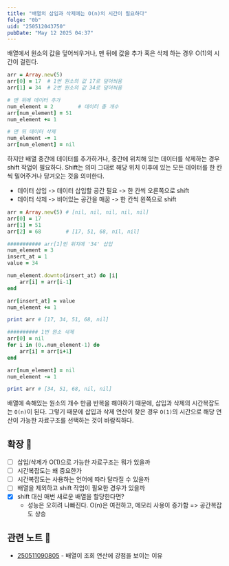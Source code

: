 ```yaml
---
title: "배열의 삽입과 삭제에는 O(n)의 시간이 필요하다"
folge: "0b"
uid: "250512043750"
pubDate: "May 12 2025 04:37"
---
```


배열에서 원소의 값을 덮어씌우거나, 맨 뒤에 값을 추가 혹은 삭제 하는 경우 O(1)의 시간이 걸린다.

```ruby
arr = Array.new(5)
arr[0] = 17  # 1번 원소의 값 17로 덮어씌움 
arr[1] = 34  # 2번 원소의 값 34로 덮어씌움

# 맨 뒤에 데이터 추가
num_element = 2        # 데이터 총 개수
arr[num_element] = 51
num_element += 1

# 맨 뒤 데이터 삭제
num_element -= 1
arr[num_element] = nil
```

하지만 배열 중간에 데이터를 추가하거나, 중간에 위치해 있는 데이터를 삭제하는 경우 shift 작업이 필요하다. Shift는 의미 그대로 해당 위치 이후에 있는 모든 데이터를 한 칸씩 밀어주거나 당겨오는 것을 의미한다.

- 데이터 삽입 -> 데이터 삽입할 공간 필요 -> 한 칸씩 오른쪽으로 shift
- 데이터 삭제 -> 비어있는 공간을 매꿈 -> 한 칸씩 왼쪽으로 shift

```ruby
arr = Array.new(5) # [nil, nil, nil, nil, nil]
arr[0] = 17
arr[1] = 51
arr[2] = 68        # [17, 51, 68, nil, nil]

########### arr[1]번 위치에 '34' 삽입
num_element = 3
insert_at = 1
value = 34

num_element.downto(insert_at) do |i|
	arr[i] = arr[i-1]
end

arr[insert_at] = value
num_element += 1

print arr # [17, 34, 51, 68, nil]

########## 1번 원소 삭제
arr[0] = nil
for i in (0..num_element-1) do
	arr[i] = arr[i+1]
end

arr[num_element] = nil
num_element -= 1

print arr # [34, 51, 68, nil, nil]
```

배열에 속해있는 원소의 개수 만큼 반복을 해야하기 때문에, 삽입과 삭제의 시간복잡도는 `O(n)`이 된다. 그렇기 때문에 삽입과 삭제 연산이 잦은 경우 `O(1)`의 시간으로 해당 연산이 가능한 자료구조를 선택하는 것이 바람직하다.

## 확장 🌱
- [ ] 삽입/삭제가 O(1)으로 가능한 자료구조는 뭐가 있을까
- [ ] 시간복잡도는 왜 중요한가
- [ ] 시간복잡도는 사용하는 언어에 따라 달라질 수 있을까
- [ ] 배열을 제외하고 shift 작업이 필요한 경우가 있을까
- [x] shift 대신 매번 새로운 배열을 할당한다면?
  * 성능은 오히려 나빠진다. O(n)은 여전하고, 메모리 사용이 증가함 => 공간복잡도 상승

## 관련 노트 📘
- [250511090805](/note/250511090805) - 배열이 조회 연산에 강점을 보이는 이유